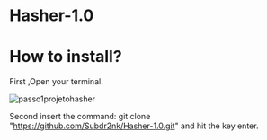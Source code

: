 # Hasher-1.0

# How to install?



First ,Open your terminal.

![passo1projetohasher](https://github.com/Subdr2nk/Hasher-1.0/assets/136206803/57aa0199-b665-4932-9f89-3834f1d094d6)

Second insert the command: git clone "https://github.com/Subdr2nk/Hasher-1.0.git" and hit the key enter.

#
